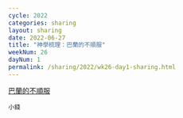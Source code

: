 ```yaml
---
cycle: 2022
categories: sharing
layout: sharing
date: 2022-06-27
title: "神學梳理：巴蘭的不順服"
weekNum: 26
dayNum: 1
permalink: /sharing/2022/wk26-day1-sharing.html
---
```


[巴蘭的不順服](https://eccseattle.github.io/media/sharing/2022/wk026/2022-06-27-bin.m4a)

`小錢`
